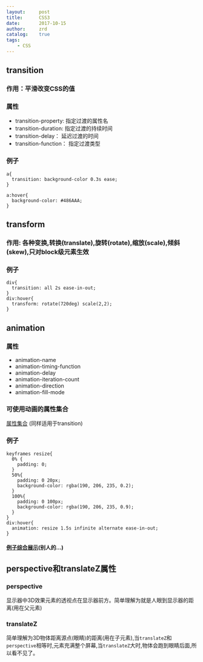 ```yaml
---
layout:     post
title:      CSS3
date:       2017-10-15
author:     zrd
catalog:    true
tags:
    - CSS
---
```


## transition

### 作用：平滑改变CSS的值

### 属性

- transition-property: 指定过渡的属性名
- transition-duration: 指定过渡的持续时间
- transition-delay： 延迟过渡的时间
- transition-function： 指定过渡类型

### 例子

```
a{
  transition: background-color 0.3s ease;
}

a:hover{
  background-color: #486AAA;
}
```

## transform

### 作用: 各种变换,转换(translate),旋转(rotate),缩放(scale),倾斜(skew),只对block级元素生效

### 例子

```
div{
  transition: all 2s ease-in-out;
}
div:hover{
  transform: rotate(720deg) scale(2,2);
}
```

## animation

### 属性

- animation-name
- animation-timing-function
- animation-delay
- animation-iteration-count
- animation-direction
- animation-fill-mode

### 可使用动画的属性集合

[属性集合](https://developer.mozilla.org/zh-CN/docs/Web/CSS/CSS_animated_properties) (同样适用于transition)

### 例子

```
keyframes resize{
  0% {
    padding: 0;
  }
  50%{
    padding: 0 20px;
    background-color: rgba(190, 206, 235, 0.2);
  }
  100%{
    padding: 0 100px;
    background-color: rgba(190, 206, 235, 0.9);
  }
}
div:hover{
  animation: resize 1.5s infinite alternate ease-in-out;
}
```

#### [例子综合展示](http://www.zhangxinxu.com/wordpress/2010/11/css3-transitions-transforms-animation-introduction/)(别人的...)

## perspective和translateZ属性

### perspective

显示器中3D效果元素的透视点在显示器前方。简单理解为就是人眼到显示器的距离(用在父元素)

### translateZ

简单理解为3D物体距离源点(眼睛)的距离(用在子元素),当`translateZ`和`perspective`相等时,元素充满整个屏幕,当`translateZ`大时,物体会跑到眼睛后面,所以看不见了。

















